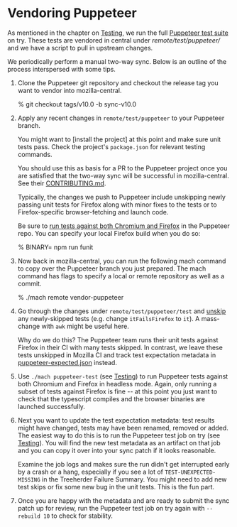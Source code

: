 Vendoring Puppeteer
===================

As mentioned in the chapter on [Testing], we run the full [Puppeteer
test suite] on try.  These tests are vendored in central under
_remote/test/puppeteer/_ and we have a script to pull in upstream changes.

We periodically perform a manual two-way sync. Below is an outline of the
process interspersed with some tips.

1. Clone the Puppeteer git repository and checkout the release tag you want
   to vendor into mozilla-central.

	 % git checkout tags/v10.0 -b sync-v10.0


2. Apply any recent changes in `remote/test/puppeteer` to your Puppeteer branch.

	 You might want to [install the project] at this point and make sure unit
	 tests pass. Check the project's `package.json` for relevant testing commands.

   You should use this as basis for a PR to the Puppeteer project once you are
	 satisfied that the two-way sync will be successful in mozilla-central. See
	 their [CONTRIBUTING.md].

	 Typically, the changes we push to Puppeteer include unskipping newly passing
	 unit tests for Firefox along with minor fixes to the tests or
	 to Firefox-specific browser-fetching and launch code.

	 Be sure to [run tests against both Chromium and Firefox] in the Puppeteer
	 repo. You can specify your local Firefox build when you do so:

	 % BINARY=<path-to-objdir-binary> npm run funit

3. Now back in mozilla-central, you can run the following mach command to
	 copy over the Puppeteer branch you just prepared. The mach command has
	 flags to specify a local or remote repository as well as a commit.

	 % ./mach remote vendor-puppeteer

4. Go through the changes under `remote/test/puppeteer/test` and [unskip] any
	 newly-skipped tests (e.g. change `itFailsFirefox` to `it`).
	 A mass-change with `awk` might be useful here.

	 Why do we do this? The Puppeteer team runs their unit tests against Firefox
	 in their CI with many tests skipped. In contrast, we leave these tests
	 unskipped in Mozilla CI and track test expectation metadata
	 in [puppeteer-expected.json] instead.

5. Use `./mach puppeteer-test` (see [Testing]) to run Puppeteer tests against
   both Chromium and Firefox in headless mode. Again, only running a subset of
	 tests against Firefox is fine -- at this point you just want to check that
	 the typescript compiles and the browser binaries are launched successfully.

6. Next you want to update the test expectation metadata: test results might
   have changed, tests may have been renamed, removed or added. The
	 easiest way to do this is to run the Puppeteer test job on try
	 (see [Testing]). You will find the new test metadata as an artifact on that
	 job and you can copy it over into your sync patch if it looks reasonable.

	 Examine the job logs and makes sure the run didn't get interrupted early
	 by a crash or a hang, especially if you see a lot of
	 `TEST-UNEXPECTED-MISSING` in the Treeherder Failure Summary. You might need
	 to add new test skips or fix some new bug in the unit tests. This is the
	 fun part. 

7. Once you are happy with the metadata and are ready to submit the sync patch
   up for review, run the Puppeteer test job on try again with `--rebuild 10`
	 to check for stability.

[Testing]: ./Testing.html
[Puppeteer test suite]: https://github.com/GoogleChrome/puppeteer/tree/master/test
[re-install the project]: https://github.com/puppeteer/puppeteer/blob/main/CONTRIBUTING.md#getting-code
[run tests against both Chromium and Firefox]: https://github.com/puppeteer/puppeteer/blob/main/test/README.md
[puppeteer-expected.json]: https://searchfox.org/mozilla-central/source/remote/puppeteer-expected.json
[CONTRIBUTING.md]: https://github.com/puppeteer/puppeteer/blob/main/CONTRIBUTING.md
[unskip]: https://github.com/puppeteer/puppeteer/blob/main/test/README.md#skipping-tests-in-specific-conditions

